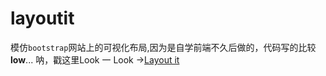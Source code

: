 # layoutit

模仿`bootstrap`网站上的可视化布局,因为是自学前端不久后做的，代码写的比较**low**...
呐，戳这里Look 一 Look ->[Layout it](https://littlezong.github.io/layoutit)
